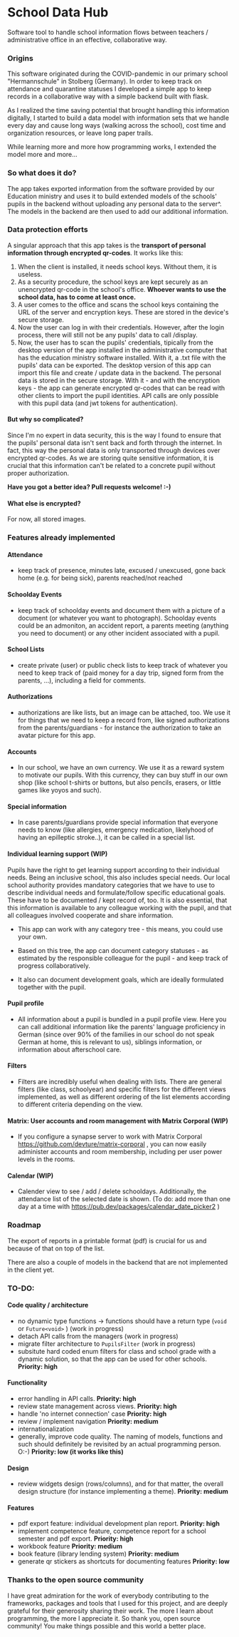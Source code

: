 # School Data Hub

Software tool to handle school information flows between teachers / administrative office in an effective, collaborative way.

### Origins

This software originated during the COVID-pandemic in our primary school "Hermannschule" in Stolberg (Germany). In order to keep track on attendance and quarantine statuses I developed a simple app to keep records in a collaborative way with a simple backend built with flask.

As I realized the time saving potential that brought handling this information digitally, I started to build a data model with information sets that we handle every day and cause long ways (walking across the school), cost time and organization resources, or leave long paper trails.

While learning more and more how programming works, I extended the model more and more...

### So what does it do?

The app takes exported information from the software provided by our Education ministry and uses it to build extended models of the schools' pupils in the backend  without uploading any personal data to the server^. The models in the backend are then used to add our additional information.

### Data protection efforts

A singular approach that this app takes is the **transport of personal information through encrypted qr-codes**. It works like this:

1. When the client is installed, it needs school keys. Without them, it is useless.
2. As a security procedure, the school keys are kept securely as an unencrypted qr-code in the school's office. **Whoever wants to use the school data, has to come at least once.**
3. A user comes to the office and scans the school keys containing the URL of the server and encryption keys. These are stored in the device's secure storage.
4. Now the user can log in with their credentials. However, after the login process, there will still not be any pupils' data to call /display.
5. Now, the user has to scan the pupils' credentials, tipically from the desktop version of the app installed in the administrative computer that has the education ministry software installed. With it, a .txt file with the pupils' data can be exported. The desktop version of this app can import this file and create / update data in the backend. The personal data is stored in the secure storage. With it - and with the encryption keys - the app can generate encrypted qr-codes that can be read with other clients to import the pupil identities. API calls are only possible with this pupil data (and jwt tokens for authentication).

#### But why so complicated?

Since I'm no expert in data security, this is the way I found to ensure that the pupils' personal data isn't sent back and forth through the internet. In fact, this way the personal data is only transported through devices over encrypted qr-codes. As we are storing quite sensitive information, it is crucial that this information can't be related to a concrete pupil without proper authorization.

**Have you got a better idea? Pull requests welcome! :-)**

#### What else is encrypted?

For now, all stored images.

### Features already implemented

#### Attendance

- keep track of presence, minutes late, excused / unexcused, gone back home (e.g. for being sick), parents reached/not reached

#### Schoolday Events

- keep track of schoolday events and document them with a picture of a document (or whatever you want to photograph). Schoolday events could be an admoniton, an accident report, a parents meeting (anything you need to document) or any other incident associated with a pupil.
  
#### School Lists

- create private (user) or public check lists to keep track of whatever you need to keep track of (paid money for a day trip, signed form from the parents, ...), including a field for comments.
  
#### Authorizations

- authorizations are like lists, but an image can be attached, too. We use it for things that we need to keep a record from, like signed authorizations from the parents/guardians - for instance the authorization to take an avatar picture for this app.
  
#### Accounts

- In our school, we have an own currency. We use it as a reward system to motivate our pupils. With this currency, they can buy stuff in our own shop (like school t-shirts or buttons, but also pencils, erasers, or little games like yoyos and such).

#### Special information

- In case parents/guardians provide special information that everyone needs to know (like allergies, emergency medication, likelyhood of having an epilleptic stroke..), it can be called in a special list.

#### Individual learning support (WIP)

Pupils have the right to get learning support according to their individual needs. Being an inclusive school, this also includes special needs. Our local school authority provides mandatory categories that we have to use to describe individual needs and formulate/follow specific educational goals. These have to be documented / kept record of, too. It is also essential, that this information is available to any colleague working with the pupil, and that all colleagues involved cooperate and share information.

- This app can work with any category tree - this means, you could use your own.

- Based on this tree, the app can document category statuses - as estimated by the responsible colleague for the pupil - and keep track of progress collaboratively.

- It also can document development goals, which are ideally formulated together with the pupil. 

#### Pupil profile

- All information about a pupil is bundled in a pupil profile view. Here you can call additional information like the parents' language proficiency in German (since over 90% of the families in our school do not speak German at home, this is relevant to us), siblings information, or information about afterschool care.

#### Filters

- Filters are incredibly useful when dealing with lists. There are general filters (like class, schoolyear) and specific filters for the different views implemented, as well as different ordering of the list elements according to different criteria depending on the view.

#### Matrix: User accounts and room management with Matrix Corporal (WIP)

- If you configure a synapse server to work with Matrix Corporal https://github.com/devture/matrix-corporal , you can now easily administer accounts and room membership, including per user power levels in the rooms.

#### Calendar (WIP)

- Calender view to see  / add / delete schooldays. Additionally, the attendance list of the selected date is shown. (To do: add more than one day at a time with https://pub.dev/packages/calendar_date_picker2 )

### Roadmap

The export of reports in a printable format (pdf) is crucial for us and because of that on top of the list.

There are also a couple of models in the backend that are not implemented in the client yet.

### TO-DO:

#### Code quality / architecture

- no dynamic type functions -> functions should have a return type (`void` or `Future<void>` )  (work in progress)
- detach API calls from the managers (work in progress)
- migrate filter architecture to `PupilsFilter` (work in progress)
- subsitute hard coded enum filters for class and school grade with a dynamic solution, so that the app can be used for other schools. **Priority: high**
  
#### Functionality

- error handling in API calls. **Priority: high**
- review state management across views. **Priority: high**
- handle 'no internet connection' case **Priority: high**
- review / implement navigation **Priority: medium**
- internationalization
- generally, improve code quality. The naming of models, functions and such should definitely be revisited by an actual programming person. O:-) **Priority: low (it works like this)**

#### Design

- review widgets design (rows/columns), and for that matter, the overall design structure (for instance implementing a theme). **Priority: medium**
  
#### Features

- pdf export feature: individual development plan report. **Priority: high**
- implement competence feature, competence report for a school semester and pdf export. **Priority: high**
- workbook feature **Priority: medium**
- book feature (library lending system) **Priority: medium**
- generate qr stickers as shortcuts for documenting features **Priority: low**

### Thanks to the open source community

I have great admiration for the work of everybody contributing to the frameworks, packages and tools that I used for this project, and are deeply grateful for their generosity sharing their work. The more I learn about programming, the more I appreciate it. So thank you, open source community! You make things possible and this world a better place.
